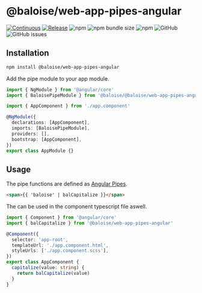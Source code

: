 # @baloise/web-app-pipes-angular

[![Continuous](https://github.com/baloise/web-app-utils/actions/workflows/continuous.yml/badge.svg?branch=master)](https://github.com/baloise/web-app-utils/actions/workflows/continuous.yml)
[![Release](https://github.com/baloise/web-app-utils/actions/workflows/release.yml/badge.svg?branch=master)](https://github.com/baloise/web-app-utils/actions/workflows/release.yml)
![npm](https://img.shields.io/npm/v/@baloise/web-app-pipes-angular)
![npm bundle size](https://img.shields.io/bundlephobia/min/@baloise/web-app-pipes-angular)
![npm](https://img.shields.io/npm/dt/@baloise/web-app-pipes-angular)
![GitHub](https://img.shields.io/github/license/baloise/web-app-utils)
![GitHub issues](https://img.shields.io/github/issues/baloise/web-app-utils)

## Installation

```bash
npm install @baloise/web-app-pipes-angular
```

Add the pipe module to your app module.

```typescript
import { NgModule } from '@angular/core'
import { BaloisePipeModule } from '@baloise/@baloise/web-app-pipes-angular'

import { AppComponent } from './app.component'

@NgModule({
  declarations: [AppComponent],
  imports: [BaloisePipeModule],
  providers: [],
  bootstrap: [AppComponent],
})
export class AppModule {}
```

## Usage

The pipe functions are defined as [Angular Pipes](https://angular.io/guide/pipes).

```html
<span>{{ 'baloise' | balCapitalize }}</span>
```

The can be used in the component typescript file aswell.

```typescript
import { Component } from '@angular/core'
import { balCapitalize } from '@baloise/web-app-pipes-angular'

@Component({
  selector: 'app-root',
  templateUrl: './app.component.html',
  styleUrls: ['./app.component.scss'],
})
export class AppComponent {
  capitalize(value: string) {
    return balCapitalize(value)
  }
}
```
